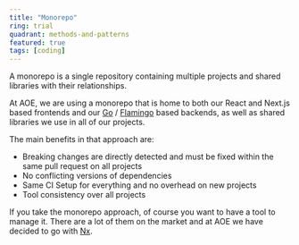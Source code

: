 ```yaml
---
title: "Monorepo"
ring: trial
quadrant: methods-and-patterns
featured: true
tags: [coding]
---
```


A monorepo is a single repository containing multiple projects and shared libraries with their relationships.

At AOE, we are using a monorepo that is home to both our React and Next.js based frontends and 
our [Go](/languages-and-frameworks/go-lang.html) / [Flamingo](/languages-and-frameworks/flamingo.html) based backends, 
as well as shared libraries we use in all of our projects.

The main benefits in that approach are:
  * Breaking changes are directly detected and must be fixed within the same pull request on all projects
  * No conflicting versions of dependencies
  * Same CI Setup for everything and no overhead on new projects
  * Tool consistency over all projects

If you take the monorepo approach, of course you want to have a tool to manage it. There are a lot of them on the market 
and at AOE we have decided to go with [Nx](/tools/nx.html).
